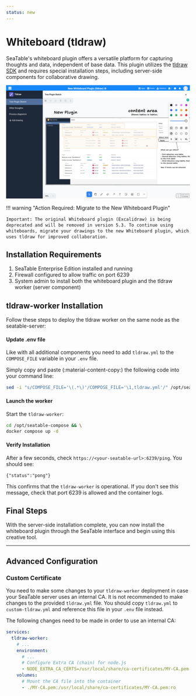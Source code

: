 ```yaml
---
status: new
---
```


# Whiteboard (tldraw)

<!-- md:version 5.2 -->
<!-- md:flag enterprise -->

SeaTable's whiteboard plugin offers a versatile platform for capturing thoughts and data, independent of base data. This plugin utilizes the [tldraw SDK](https://tldraw.dev) and requires special installation steps, including server-side components for collaborative drawing.

![Whiteboard Plugin](../../assets/images/tldraw-plugin.png)

!!! warning "Action Required: Migrate to the New Whiteboard Plugin"

    Important: The original Whiteboard plugin (Excalidraw) is being deprecated and will be removed in version 5.3. To continue using whiteboards, migrate your drawings to the new Whiteboard plugin, which uses tldraw for improved collaboration.

## Installation Requirements

1. SeaTable Enterprise Edition installed and running
2. Firewall configured to allow traffic on port 6239
3. System admin to install both the whiteboard plugin and the tldraw worker (server component)

## tldraw-worker Installation

Follow these steps to deploy the tldraw worker on the same node as the seatable-server:

#### Update .env file

Like with all additional components you need to add `tldraw.yml` to the `COMPOSE_FILE` variable in your `.env` file.

Simply copy and paste (:material-content-copy:) the following code into your command line:

```bash
sed -i "s/COMPOSE_FILE='\(.*\)'/COMPOSE_FILE='\1,tldraw.yml'/" /opt/seatable-compose/.env
```

#### Launch the worker

Start the `tldraw-worker`:

```bash
cd /opt/seatable-compose && \
docker compose up -d
```

#### Verify Installation

After a few seconds, check `https://<your-seatable-url>:6239/ping`. You should see:

```
{"status":"pong"}
```

This confirms that the `tldraw-worker` is operational. If you don't see this message, check that port 6239 is allowed and the container logs.

## Final Steps

With the server-side installation complete, you can now install the whiteboard plugin through the SeaTable interface and begin using this creative tool.

---

## Advanced Configuration

### Custom Certificate

You need to make some changes to your `tldraw-worker` deployment in case your SeaTable server uses an internal CA.
It is not recommended to make changes to the provided `tldraw.yml` file.
You should copy `tldraw.yml` to `custom-tldraw.yml` and reference this file in your `.env` file instead.

The following changes need to be made in order to use an internal CA:

```yaml
services:
  tldraw-worker:
    # ...
    environment:
      # ...
      # Configure Extra CA (chain) for node.js
      - NODE_EXTRA_CA_CERTS=/usr/local/share/ca-certificates/MY-CA.pem
    volumes:
      # Mount the CA file into the container
      - ./MY-CA.pem:/usr/local/share/ca-certificates/MY-CA.pem:ro
```
